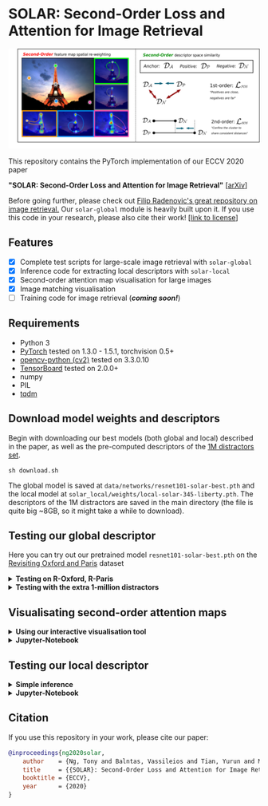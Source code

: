 # SOLAR: Second-Order Loss and Attention for Image Retrieval

![teaser](assets/teaser.png)

This repository contains the PyTorch implementation of our ECCV 2020 paper

**"SOLAR: Second-Order Loss and Attention for Image Retrieval"**
 [[arXiv](https://arxiv.org/abs/2001.08972)]

Before going further, please check out [Filip Radenovic's great repository on image retrieval.](https://github.com/filipradenovic/cnnimageretrieval-pytorch) Our `solar-global` module is heavily built upon it. If you use this code in your research, please also cite their work!
[[link to license](https://github.com/filipradenovic/cnnimageretrieval-pytorch/blob/master/LICENSE)]
## Features
- [x] Complete test scripts for large-scale image retrieval with `solar-global`
- [x] Inference code for extracting local descriptors with `solar-local`
- [x] Second-order attention map visualisation for large images
- [x] Image matching visualisation
- [ ] Training code for image retrieval (***coming soon!***)

## Requirements
- Python 3
- [PyTorch](https://pytorch.org/get-started/locally/) tested on 1.3.0 - 1.5.1, torchvision 0.5+
- [opencv-python (cv2)](https://pypi.org/project/opencv-python/) tested on 3.3.0.10
- [TensorBoard](https://www.tensorflow.org/tensorboard) tested on 2.0.0+
- numpy
- PIL
- [tqdm](https://github.com/tqdm/tqdm)

## Download model weights and descriptors
Begin with downloading our best models (both global and local) described in the paper, as well as the pre-computed descriptors of the [1M distractors set](https://github.com/filipradenovic/revisitop).

```
sh download.sh
```

The global model is saved at `data/networks/resnet101-solar-best.pth` and the local model at `solar_local/weights/local-solar-345-liberty.pth`. The descriptors of the 1M distractors are saved in the main directory (the file is quite big ~8GB, so it might take a while to download).

## Testing our global descriptor
Here you can try out our pretrained model `resnet101-solar-best.pth` on the [Revisiting Oxford and Paris](https://github.com/filipradenovic/revisitop) dataset

<details>
<summary><b>Testing on R-Oxford, R-Paris</b></summary></br>
Once you've successfully downloaded the global model weights, run

```
python3 -m solar_global.examples.test
```

After a while, you should be able to get results as below 
```
>> roxford5k: mAP E: 85.88, M: 69.9, H: 47.91
>> roxford5k: mP@k[1, 5, 10] E: [94.12 92.45 88.8 ], M: [94.29 90.86 86.71], H: [88.57 74.29 63.  ]

>> rparis6k: mAP E: 92.95, M: 81.57, H: 64.45
>> rparis6k: mP@k[1, 5, 10] E: [100.   96.57 95.43], M: [100.   98.   97.14], H: [97.14 94.57 93.  ]
```

Retrieval rankings are visualised in `specs/` using
```
tensorboard --logdir specs/ --samples_per_plugin images=1000
```
You can view them on your browser at `localhost:6006` in the `IMAGES` tab. Here's an example

![ranks](assets/ranks.png)

You can also switch to the `PROJECTOR` tab and play around with TensorBoard's embedding visualisation tool. Here's an example of the 6322 database images in R-Paris, visualised with [t-SNE](https://lvdmaaten.github.io/tsne/)

![embeddings](assets/tsne.png)
</details>

<details>
<summary><b>Testing with the extra 1-million distractors</b></summary></br>

If you decide to extract the descriptors on your own, run 

(**Note: this step takes a lot of time and storage, and we only provide it for verification. You can skip to the next command if you've already downloded the pre-computed descriptors from the previous step!**)
```
python3 -m solar_global.examples.extract_1m
```

This script would download and extract the [1M distractors set](http://ptak.felk.cvut.cz/revisitop/revisitop1m/) and save them into `data/test/revisitop1m/`. This dataset is quite large (400GB+), so depending on your network & GPU, the whole process of downloading + extracting descriptors can take from a couple of days to a week. In our setting (~100MBps, V100), the download + extraction takes ~10 hours and the descriptors ~30 hours to be computed.

Now, make sure that `resnet101-solar-best.pth_vecs_revisitop1m.pt` is in the main directory, whether from the extraction step above or from the download ealier. Then you can run

```
python3 -m solar_global.examples.test_1m
```
and get results as below 
```
>> roxford5k: mAP E: 72.04, M: 53.49, H: 29.89
>> roxford5k: mP@k[1, 5, 10] E: [88.24 81.99 76.96], M: [88.57 82.29 76.71], H: [74.29 58.29 48.86]

>> rparis6k: mAP E: 83.35, M: 59.19, H: 33.41
>> rparis6k: mP@k[1, 5, 10] E: [98.57 95.14 93.57], M: [98.57 96.29 94.86], H: [92.86 89.14 81.57]
```
</details>

## Visualisating second-order attention maps

<details>
<summary><b> Using our interactive visualisation tool </b></summary></br>

We provide a small demo for you to click around an image and interactively visualise the second-order attention (SOA) maps at different locations you select. (*c.f.* Section 4.3 in the [paper](https://arxiv.org/pdf/2001.08972.pdf) for an in-depth analysis)

First, run
```
python3 -m demo.interactive_soa
```

This gorgeous image of the Eiffel Tower should pop up in a new window

![demo](assets/demo.png)

Try drawing a (light green) rectangle centred at the location you would like to visualise the SOA map

![demo](assets/demo_click1.png)

A new window titled `Second order attention` with the SOA from the closest location in the feature map overlaid on the image, and a white dot indicating where you've selected should appear as below

![demo](assets/demo_soa1.png)

Now, try drawing a rectangle in the sky, you should see the SOA more spread-out and silhouetting the main landmarks like this

![demo](assets/demo_2.png)

You can keep clicking around the image to visualise more SOAs. Remember, the white dot in the SOA map tells you where the currently displayed attention map is selected from!

You can also try out different images by parsing the programme with
```
python3 -m demo.interactive_soa --image PATH/TO/YOUR/IMAGE
```

</details>

<details>
<summary><b> Jupyter-Notebook </b></summary></br>

***Coming Soon!***

</details>

## Testing our local descriptor

<details>
<summary><b> Simple inference </b></summary></br>

We provide a bare-bones inference code for the local counterpart of SOLAR (Section 5.3 in the paper), so you can plug it into whatever applications you have for local descriptors.

To check that it works, run
```
python3 -m solar_local.example
```

If successful, it should display the following message
```
SOLAR_LOCAL - SOSNet w/ SOA layers:
SOA_3:
Num channels:    in   out   mid
                 64    64    16
SOA_4:
Num channels:    in   out   mid
                 64    64    16
SOA_5:
Num channels:    in   out   mid
                128   128    64
Descriptors shape torch.Size([512, 128])
```

</details>

<details>
<summary><b> Jupyter-Notebook </b></summary></br>

Follow [our demo notebook](demo/solar_local_matching.ipynb) to see a comparison between `solar_local` and the baseline [SOSNet](https://github.com/scape-research/SOSNet) on an image-matching toy example.

</details>

## Citation
If you use this repository in your work, please cite our paper:
```bibtex
@inproceedings{ng2020solar,
    author    = {Ng, Tony and Balntas, Vassileios and Tian, Yurun and Mikolajczyk, Krystian},
    title     = {{SOLAR}: Second-Order Loss and Attention for Image Retrieval},
    booktitle = {ECCV},
    year      = {2020}
}
```